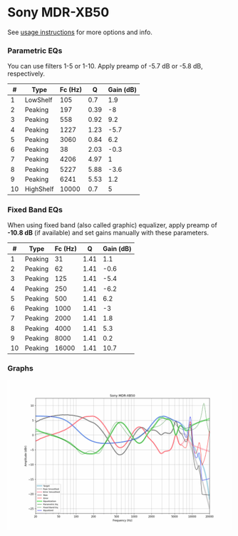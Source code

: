 # Sony MDR-XB50
See [usage instructions](https://github.com/jaakkopasanen/AutoEq#usage) for more options and info.

### Parametric EQs
You can use filters 1-5 or 1-10. Apply preamp of -5.7 dB or -5.8 dB, respectively.

|   # | Type      |   Fc (Hz) |    Q |   Gain (dB) |
|-----|-----------|-----------|------|-------------|
|   1 | LowShelf  |       105 | 0.7  |         1.9 |
|   2 | Peaking   |       197 | 0.39 |        -8   |
|   3 | Peaking   |       558 | 0.92 |         9.2 |
|   4 | Peaking   |      1227 | 1.23 |        -5.7 |
|   5 | Peaking   |      3060 | 0.84 |         6.2 |
|   6 | Peaking   |        38 | 2.03 |        -0.3 |
|   7 | Peaking   |      4206 | 4.97 |         1   |
|   8 | Peaking   |      5227 | 5.88 |        -3.6 |
|   9 | Peaking   |      6241 | 5.53 |         1.2 |
|  10 | HighShelf |     10000 | 0.7  |         5   |

### Fixed Band EQs
When using fixed band (also called graphic) equalizer, apply preamp of **-10.8 dB** (if available) and set gains manually with these parameters.

|   # | Type    |   Fc (Hz) |    Q |   Gain (dB) |
|-----|---------|-----------|------|-------------|
|   1 | Peaking |        31 | 1.41 |         1.1 |
|   2 | Peaking |        62 | 1.41 |        -0.6 |
|   3 | Peaking |       125 | 1.41 |        -5.4 |
|   4 | Peaking |       250 | 1.41 |        -6.2 |
|   5 | Peaking |       500 | 1.41 |         6.2 |
|   6 | Peaking |      1000 | 1.41 |        -3   |
|   7 | Peaking |      2000 | 1.41 |         1.8 |
|   8 | Peaking |      4000 | 1.41 |         5.3 |
|   9 | Peaking |      8000 | 1.41 |         0.2 |
|  10 | Peaking |     16000 | 1.41 |        10.7 |

### Graphs
![](./Sony%20MDR-XB50.png)
